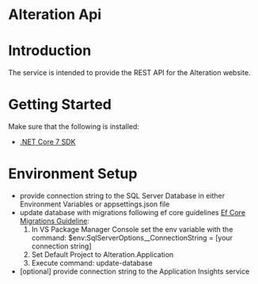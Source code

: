 # Alteration Api

# Introduction 
The service is intended to provide the REST API for the Alteration website. 

# Getting Started
Make sure that the following is installed:
- [.NET Core 7 SDK](https://dotnet.microsoft.com/en-us/download/dotnet/7.0)

# Environment Setup
- provide connection string to the SQL Server Database in either Environment Variables or appsettings.json file
- update database with migrations following ef core guidelines [Ef Core Migrations Guideline](https://learn.microsoft.com/en-us/ef/core/managing-schemas/migrations/?tabs=dotnet-core-cli):
    1. In VS Package Manager Console set the env variable with the command: $env:SqlServerOptions__ConnectionString = [your connection string]
    2. Set Default Project to Alteration.Application
    3. Execute command: update-database
- [optional] provide connection string to the Application Insights service